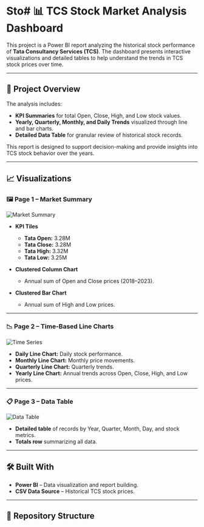 # Sto# 📊 TCS Stock Market Analysis Dashboard

This project is a Power BI report analyzing the historical stock performance of **Tata Consultancy Services (TCS)**. The dashboard presents interactive visualizations and detailed tables to help understand the trends in TCS stock prices over time.

---

## 📂 Project Overview

The analysis includes:

- **KPI Summaries** for total Open, Close, High, and Low stock values.
- **Yearly, Quarterly, Monthly, and Daily Trends** visualized through line and bar charts.
- **Detailed Data Table** for granular review of historical stock records.

This report is designed to support decision-making and provide insights into TCS stock behavior over the years.

---

## 📈 Visualizations

### 🖼️ Page 1 – Market Summary
![Market Summary](screenshots/Page1_MarketSummary.png)

- **KPI Tiles**
  - **Tata Open:** 3.28M
  - **Tata Close:** 3.28M
  - **Tata High:** 3.32M
  - **Tata Low:** 3.25M

- **Clustered Column Chart**
  - Annual sum of Open and Close prices (2018–2023).

- **Clustered Bar Chart**
  - Annual sum of High and Low prices.

---

### 📉 Page 2 – Time-Based Line Charts
![Time Series](screenshots/Page2_TimeSeries.png)

- **Daily Line Chart:** Daily stock performance.
- **Monthly Line Chart:** Monthly price movements.
- **Quarterly Line Chart:** Quarterly trends.
- **Yearly Line Chart:** Annual trends across Open, Close, High, and Low prices.

---

### 📋 Page 3 – Data Table
![Data Table](screenshots/Page3_DataTable.png)

- **Detailed table** of records by Year, Quarter, Month, Day, and stock metrics.
- **Totals row** summarizing all data.

---

## 🛠️ Built With

- **Power BI** – Data visualization and report building.
- **CSV Data Source** – Historical TCS stock prices.

---

## 📎 Repository Structure


